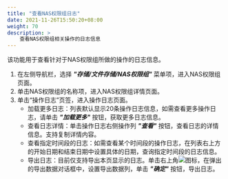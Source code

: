 ```yaml
---
title: "查看NAS权限组日志"
date: 2021-11-26T15:50:20+08:00
weight: 70
description: >
    查看NAS权限组相关操作的日志信息
---
```


该功能用于查看针对于NAS权限组所做的操作的日志信息。

1. 在左侧导航栏，选择 **_"存储/文件存储/NAS权限组"_** 菜单项，进入NAS权限组页面。
2. 单击NAS权限组的名称项，进入NAS权限组详情页面。
2. 单击“操作日志”页签，进入操作日志页面。
    - 加载更多日志：列表默认显示20条操作日志信息，如需查看更多操作日志，请单击 **_"加载更多"_** 按钮，获取更多日志信息。
    - 查看日志详情：单击操作日志右侧操作列 **_"查看"_** 按钮，查看日志的详情信息。支持复制详情内容。
    - 查看指定时间段的日志：如需查看某个时间段的操作日志，在列表右上方的开始日期和结束日期中设置具体的日期，查询指定时间段的日志信息。
    - 导出日志：目前仅支持导出本页显示的日志。单击右上角![](../../../../images/download.png)图标，在弹出的导出数据对话框中，设置导出数据列，单击 **_"确定"_** 按钮，导出日志。